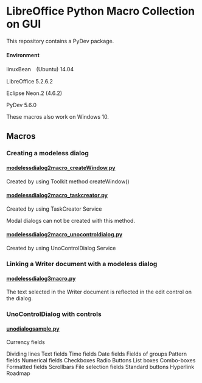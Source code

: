 # LibreOffice Python Macro Collection on GUI

This repository contains a PyDev package.

#### Environment

linuxBean　(Ubuntu) 14.04 

LibreOffice 5.2.6.2

Eclipse Neon.2 (4.6.2)

PyDev 5.6.0

These macros also work on Windows 10.

## Macros

### Creating a modeless dialog

#### <a href="https://github.com/p--q/GUI/blob/master/GUI/src/macro/modelessdialog2macro_createWindow.py">modelessdialog2macro_createWindow.py</a>

Created by using Toolkit method createWindow()

#### <a href="https://github.com/p--q/GUI/blob/master/GUI/src/macro/modelessdialog2macro_taskcreator.py">modelessdialog2macro_taskcreator.py</a>

Created by using TaskCreator Service

Modal dialogs can not be created with this method.

#### <a href="https://github.com/p--q/GUI/blob/master/GUI/src/macro/modelessdialog2macro_unocontroldialog.py">modelessdialog2macro_unocontroldialog.py</a>

Created by using UnoControlDialog Service

###  Linking a Writer document with a modeless dialog

#### <a href="https://github.com/p--q/GUI/blob/master/GUI/src/macro/modelessdialog3macro.py">modelessdialog3macro.py</a>

The text selected in the Writer document is reflected in the edit control on the dialog.

### UnoControlDialog with controls

#### <a href="https://github.com/p--q/GUI/blob/master/GUI/src/unodialogsample.py">unodialogsample.py</a>


Currency fields

Dividing lines
Text fields
Time fields
Date fields
Fields of groups 
Pattern fields
Numerical fields
Checkboxes
Radio Buttons
List boxes
Combo-boxes 
Formatted fields
Scrollbars
File selection fields 
Standard buttons
Hyperlink
Roadmap





